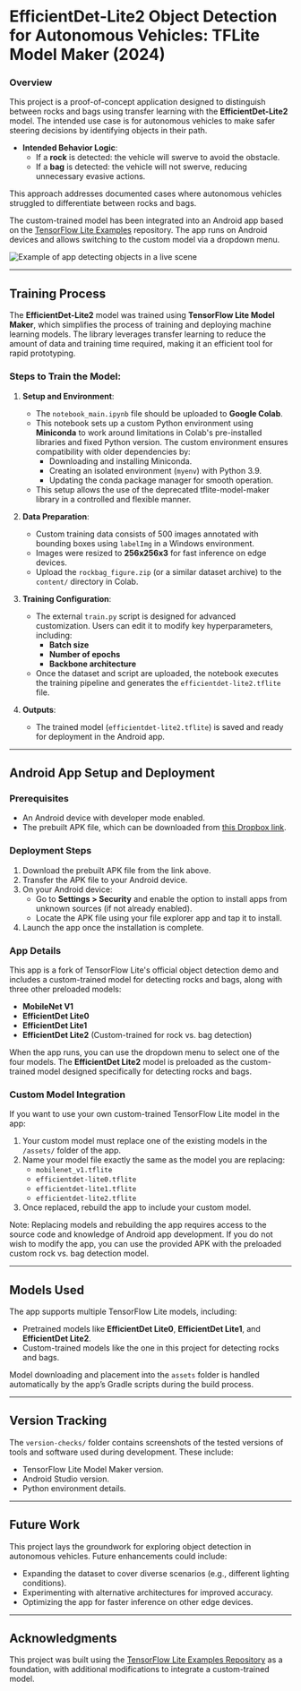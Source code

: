 # EfficientDet-Lite2 Object Detection for Autonomous Vehicles: TFLite Model Maker (2024)

### Overview

This project is a proof-of-concept application designed to distinguish between rocks and bags using transfer learning with the **EfficientDet-Lite2** model. The intended use case is for autonomous vehicles to make safer steering decisions by identifying objects in their path.  

- **Intended Behavior Logic**:
  - If a **rock** is detected: the vehicle will swerve to avoid the obstacle.
  - If a **bag** is detected: the vehicle will not swerve, reducing unnecessary evasive actions.  

This approach addresses documented cases where autonomous vehicles struggled to differentiate between rocks and bags.

The custom-trained model has been integrated into an Android app based on the [TensorFlow Lite Examples](https://github.com/tensorflow/examples/tree/master/lite/examples/object_detection/android) repository. The app runs on Android devices and allows switching to the custom model via a dropdown menu.

![Example of app detecting objects in a live scene](media/rockbag-tflite-android.gif)

---

## Training Process

The **EfficientDet-Lite2** model was trained using **TensorFlow Lite Model Maker**, which simplifies the process of training and deploying machine learning models. The library leverages transfer learning to reduce the amount of data and training time required, making it an efficient tool for rapid prototyping.

### Steps to Train the Model:
1. **Setup and Environment**:
   - The `notebook_main.ipynb` file should be uploaded to **Google Colab**.
   - This notebook sets up a custom Python environment using **Miniconda** to work around limitations in Colab's pre-installed libraries and fixed Python version. The custom environment ensures compatibility with older dependencies by:
     - Downloading and installing Miniconda.
     - Creating an isolated environment (`myenv`) with Python 3.9.
     - Updating the conda package manager for smooth operation.
   - This setup allows the use of the deprecated tflite-model-maker library in a controlled and flexible manner.

2. **Data Preparation**:
   - Custom training data consists of 500 images annotated with bounding boxes using `labelImg` in a Windows environment.
   - Images were resized to **256x256x3** for fast inference on edge devices.
   - Upload the `rockbag_figure.zip` (or a similar dataset archive) to the `content/` directory in Colab.

3. **Training Configuration**:
   - The external `train.py` script is designed for advanced customization. Users can edit it to modify key hyperparameters, including:
     - **Batch size**
     - **Number of epochs**
     - **Backbone architecture**
   - Once the dataset and script are uploaded, the notebook executes the training pipeline and generates the `efficientdet-lite2.tflite` file.

4. **Outputs**:
   - The trained model (`efficientdet-lite2.tflite`) is saved and ready for deployment in the Android app.

---

## Android App Setup and Deployment

### Prerequisites

*   An Android device with developer mode enabled.
*   The prebuilt APK file, which can be downloaded from [this Dropbox link](https://www.dropbox.com/scl/fi/dfqe9bbnwysucstnby31k/tflite-example-app.zip?rlkey=briqeuq2i99zk058nv32hpofq&st=5xv6wsex&dl=0).

### Deployment Steps

1. Download the prebuilt APK file from the link above.
2. Transfer the APK file to your Android device.
3. On your Android device:
    - Go to **Settings > Security** and enable the option to install apps from unknown sources (if not already enabled).
    - Locate the APK file using your file explorer app and tap it to install.
4. Launch the app once the installation is complete.

### App Details

This app is a fork of TensorFlow Lite's official object detection demo and includes a custom-trained model for detecting rocks and bags, along with three other preloaded models:

- **MobileNet V1**
- **EfficientDet Lite0**
- **EfficientDet Lite1**
- **EfficientDet Lite2** (Custom-trained for rock vs. bag detection)

When the app runs, you can use the dropdown menu to select one of the four models. The **EfficientDet Lite2** model is preloaded as the custom-trained model designed specifically for detecting rocks and bags.

### Custom Model Integration

If you want to use your own custom-trained TensorFlow Lite model in the app:
1. Your custom model must replace one of the existing models in the `/assets/` folder of the app.
2. Name your model file exactly the same as the model you are replacing:
    - `mobilenet_v1.tflite`
    - `efficientdet-lite0.tflite`
    - `efficientdet-lite1.tflite`
    - `efficientdet-lite2.tflite`
3. Once replaced, rebuild the app to include your custom model.

Note: Replacing models and rebuilding the app requires access to the source code and knowledge of Android app development. If you do not wish to modify the app, you can use the provided APK with the preloaded custom rock vs. bag detection model.



---

## Models Used

The app supports multiple TensorFlow Lite models, including:
- Pretrained models like **EfficientDet Lite0**, **EfficientDet Lite1**, and **EfficientDet Lite2**.
- Custom-trained models like the one in this project for detecting rocks and bags.

Model downloading and placement into the `assets` folder is handled automatically by the app’s Gradle scripts during the build process.

---

## Version Tracking

The `version-checks/` folder contains screenshots of the tested versions of tools and software used during development. These include:
- TensorFlow Lite Model Maker version.
- Android Studio version.
- Python environment details.

---

## Future Work

This project lays the groundwork for exploring object detection in autonomous vehicles. Future enhancements could include:
- Expanding the dataset to cover diverse scenarios (e.g., different lighting conditions).
- Experimenting with alternative architectures for improved accuracy.
- Optimizing the app for faster inference on other edge devices.

---

## Acknowledgments

This project was built using the [TensorFlow Lite Examples Repository](https://github.com/tensorflow/examples) as a foundation, with additional modifications to integrate a custom-trained model.

